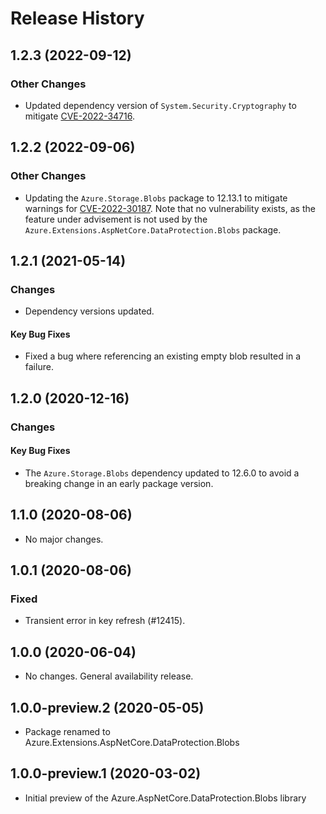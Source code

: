 # Release History

## 1.2.3 (2022-09-12)

### Other Changes

- Updated dependency version of `System.Security.Cryptography` to mitigate [CVE-2022-34716](https://github.com/advisories/GHSA-2m65-m22p-9wjw).

## 1.2.2 (2022-09-06)

### Other Changes

- Updating the `Azure.Storage.Blobs` package to 12.13.1 to mitigate warnings for [CVE-2022-30187](https://github.com/advisories/GHSA-64x4-9hc6-r2h6).  Note that no vulnerability exists, as the feature under advisement is not used by the `Azure.Extensions.AspNetCore.DataProtection.Blobs` package.

## 1.2.1 (2021-05-14)

### Changes

- Dependency versions updated.

#### Key Bug Fixes

- Fixed a bug where referencing an existing empty blob resulted in a failure.

## 1.2.0 (2020-12-16)

### Changes

#### Key Bug Fixes

- The `Azure.Storage.Blobs` dependency updated to 12.6.0 to avoid a breaking change in an early package version.

## 1.1.0 (2020-08-06)

- No major changes.

## 1.0.1 (2020-08-06)

### Fixed

- Transient error in key refresh (#12415).

## 1.0.0 (2020-06-04)

- No changes. General availability release.

## 1.0.0-preview.2 (2020-05-05)

- Package renamed to Azure.Extensions.AspNetCore.DataProtection.Blobs

## 1.0.0-preview.1 (2020-03-02)

- Initial preview of the Azure.AspNetCore.DataProtection.Blobs library

